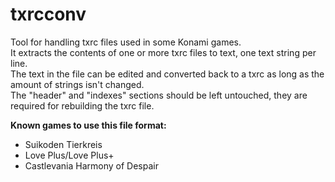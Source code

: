 # txrcconv
Tool for handling txrc files used in some Konami games.  
It extracts the contents of one or more txrc files to text, one text string per line.  
The text in the file can be edited and converted back to a txrc as long as the amount of strings isn't changed.  
The "header" and "indexes" sections should be left untouched, they are required for rebuilding the txrc file.

**Known games to use this file format:**
- Suikoden Tierkreis
- Love Plus/Love Plus+
- Castlevania Harmony of Despair
